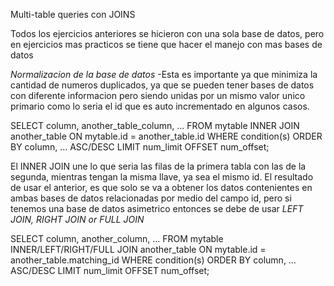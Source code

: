 Multi-table queries con JOINS

Todos los ejercicios anteriores se hicieron con una sola base de datos, pero en ejercicios mas practicos se tiene que hacer el manejo con mas bases de datos 

*Normalizacion de la base de datos*
-Esta es importante ya que minimiza la cantidad de numeros duplicados, ya que se pueden tener bases de datos con diferente informacion pero siendo unidas por un mismo valor unico primario como lo seria el id que es auto incrementado en algunos casos.

SELECT column, another_table_column, …
FROM mytable
INNER JOIN another_table 
    ON mytable.id = another_table.id
WHERE condition(s)
ORDER BY column, … ASC/DESC
LIMIT num_limit OFFSET num_offset;

El INNER JOIN une lo que seria las filas de la primera tabla con las de la segunda, mientras tengan la misma llave, ya sea el mismo id.
El resultado de usar el anterior, es que solo se va a obtener los datos contenientes en ambas bases de datos  relacionadas por medio del campo id, pero si tenemos una base de datos asimetrico entonces se debe de usar *LEFT JOIN, RIGHT JOIN or FULL JOIN* 

SELECT column, another_column, …
FROM mytable
INNER/LEFT/RIGHT/FULL JOIN another_table 
    ON mytable.id = another_table.matching_id
WHERE condition(s)
ORDER BY column, … ASC/DESC
LIMIT num_limit OFFSET num_offset;


